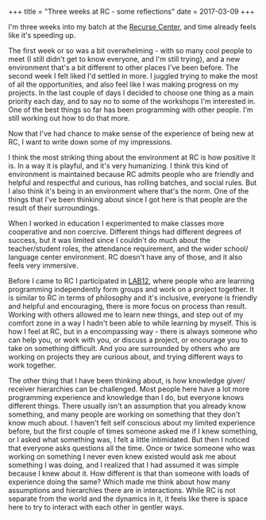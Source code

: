 +++
title = "Three weeks at RC - some reflections"
date = 2017-03-09
+++

I'm three weeks into my batch at the [Recurse Center](https://www.recurse.com/), and time already feels like it's speeding up.  

The first week or so was a bit overwhelming -  with so many cool people to meet (I still didn't get to know everyone, and I'm still trying), and a new environment that's a bit different to other places I've been before.  The second week I felt liked I'd settled in more.  I juggled trying  to make the most of all the opportunities, and also feel like I was making progress on my projects.  In the last couple of days I decided to choose one thing as a main priority each day, and to say no to some of the workshops I'm interested in.  One of the best things so far has been programming with other people.  I'm still working out how to do that more.

Now that I've had chance to make sense of the experience of being new at RC, I want to write down some of my impressions.

I think the most striking thing about the environment at RC is how positive it is.  In a way it is playful, and it's very humanizing.  I think this kind of environment is maintained because RC admits people who are friendly and helpful and respectful and curious, has rolling batches, and social rules.  But I also think it's being in an environment where that's the norm.  One of the things that I've been thinking about since I got here is that people are the result of their surroundings.

When I worked in education I experimented to make classes more cooperative and non coercive.  Different things had different degrees of success, but it was limited since I couldn't do much about the teacher/student roles, the attendance requirement, and the wider school/ language center environment.  RC doesn't have any of those, and it also feels very immersive.  

Before I came to RC I participated in [LAB12](http://www.pitonneux.com/#3), where people who are learning programming independently form groups and work on a project together.  It is similar to RC in terms of philosophy and it's inclusive, everyone is friendly and helpful and encouraging, there is more focus on process than result.  Working with others  allowed me to learn new things, and step out of my comfort zone in a way I hadn't been able to while learning by myself.  This is how I feel at RC, but in a encompassing way - there is always someone who can help you, or work with you, or discuss a project, or encourage you to take on something difficult.  And you are surrounded by others who are working on projects they are curious about, and trying different ways to work together.  

The other thing that I have been thinking about, is how knowledge giver/ receiver hierarchies can be challenged.  Most people here have a lot more programming experience and knowledge than I do, but everyone knows different things.  There usually isn't an assumption that you already know something, and many people are working on something that they don't know much about.  I haven't felt self conscious about my limited experience before, but the first couple of times someone asked me if I knew something, or I asked what something was, I felt a little intimidated.  But then I noticed that everyone asks questions all the time.  Once or twice someone who was working on something I never even knew existed would ask me about something I was doing, and I realized that I had assumed it was simple because I knew about it.  How different is that than someone with loads of experience doing the same?  Which made me think about how many assumptions and hierarchies there are in interactions.  While RC is not separate from the world and the dynamics in it,  it feels like there is space here to try to interact with each other in gentler ways.  
